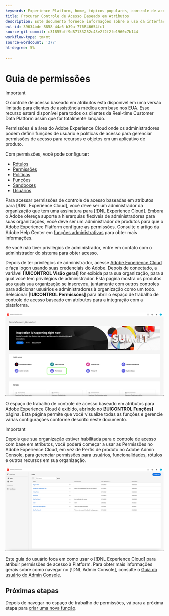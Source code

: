 ```yaml
---
keywords: Experience Platform, home, tópicos populares, controle de acesso, controle de acesso baseado em atributos, ABAC
title: Procurar Controle de Acesso Baseado em Atributos
description: Este documento fornece informações sobre o uso da interface de Permissões no Adobe Experience Cloud
exl-id: 39634bde-8858-44a6-b39a-776846654fc1
source-git-commit: c31855bff9d87133252c43e2f2f2fe1960c7b144
workflow-type: tm+mt
source-wordcount: '377'
ht-degree: 5%

---
```


# Guia de permissões

>[!IMPORTANT]
>
>O controle de acesso baseado em atributos está disponível em uma versão limitada para clientes de assistência médica com base nos EUA. Esse recurso estará disponível para todos os clientes da Real-time Customer Data Platform assim que for totalmente lançado.

Permissões é a área do Adobe Experience Cloud onde os administradores podem definir funções de usuário e políticas de acesso para gerenciar permissões de acesso para recursos e objetos em um aplicativo de produto.

Com permissões, você pode configurar:

* [Rótulos](./labels.md)
* [Permissões](./permissions.md)
* [Políticas](./permissions.md)
* [Funções](./roles.md)
* [Sandboxes](./sandboxes.md)
* [Usuários](./users.md)

Para acessar permissões de controle de acesso baseadas em atributos para [!DNL Experience Cloud], você deve ser um administrador da organização que tem uma assinatura para [!DNL Experience Cloud]. Embora o Adobe ofereça suporte a hierarquias flexíveis de administradores para suas organizações, você deve ser um administrador de produtos para que o Adobe Experience Platform configure as permissões. Consulte o artigo da Adobe Help Center em [funções administrativas](https://helpx.adobe.com/enterprise/using/admin-roles.html) para obter mais informações.

Se você não tiver privilégios de administrador, entre em contato com o administrador do sistema para obter acesso.

Depois de ter privilégios de administrador, acesse [Adobe Experience Cloud](https://experience.adobe.com/) e faça logon usando suas credenciais do Adobe. Depois de conectado, a variável **[!UICONTROL Visão geral]** for exibida para sua organização, para a qual você tem privilégios de administrador. Esta página mostra os produtos aos quais sua organização se inscreveu, juntamente com outros controles para adicionar usuários e administradores à organização como um todo. Selecionar **[!UICONTROL Permissões]** para abrir o espaço de trabalho de controle de acesso baseado em atributos para a integração com a plataforma.

![flac-select-product](../../images/flac-ui/flac-select-product.png)

O espaço de trabalho de controle de acesso baseado em atributos para Adobe Experience Cloud é exibido, abrindo no **[!UICONTROL Funções]** página. Esta página permite que você visualize todas as funções e gerencie várias configurações conforme descrito neste documento.

>[!IMPORTANT]
>
>Depois que sua organização estiver habilitada para o controle de acesso com base em atributos, você poderá começar a usar as Permissões no Adobe Experience Cloud, em vez de Perfis de produto no Adobe Admin Console, para gerenciar permissões para usuários, funcionalidades, rótulos e outros recursos em sua organização.

![flac-select-functions](../../images/flac-ui/flac-select-roles.png)

Este guia do usuário foca em como usar o [!DNL Experience Cloud] para atribuir permissões de acesso à Platform. Para obter mais informações gerais sobre como navegar no [!DNL Admin Console], consulte o [Guia do usuário do Admin Console](https://helpx.adobe.com/br/enterprise/using/admin-console.html).

## Próximas etapas

Depois de navegar no espaço de trabalho de permissões, vá para a próxima etapa para [criar uma nova função](roles.md).
